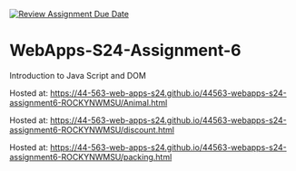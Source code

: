 [![Review Assignment Due Date](https://classroom.github.com/assets/deadline-readme-button-24ddc0f5d75046c5622901739e7c5dd533143b0c8e959d652212380cedb1ea36.svg)](https://classroom.github.com/a/1Z6dGCon)
# WebApps-S24-Assignment-6
Introduction to Java Script and DOM

Hosted at:  https://44-563-web-apps-s24.github.io/44563-webapps-s24-assignment6-ROCKYNWMSU/Animal.html

Hosted at:  https://44-563-web-apps-s24.github.io/44563-webapps-s24-assignment6-ROCKYNWMSU/discount.html

Hosted at:  https://44-563-web-apps-s24.github.io/44563-webapps-s24-assignment6-ROCKYNWMSU/packing.html

